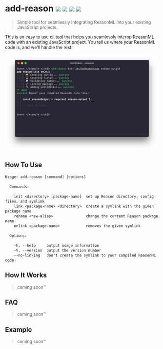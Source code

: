 # add-reason <a href="#"><img src="https://travis-ci.org/nickzuber/add-reason.svg?branch=master" /></a> <a href="#"><img src="https://img.shields.io/badge/project-active-brightgreen.svg" /></a> <a href="#"><img src="https://img.shields.io/badge/released-no-red.svg" /></a> <a href="#"><img src="https://img.shields.io/badge/license-MIT%20Licence-blue.svg" /></a>

> Simple tool for seamlessly integrating ReasonML into your existing JavaScript projects.

This is an easy to use [cli tool](https://en.wikipedia.org/wiki/Command-line_interface) that helps you seamlessly interop [ReasonML](https://reasonml.github.io/) code with an existing JavaScript project. You tell us where your ReasonML code is, and we'll handle the rest!

<img src="public/sample.png" />

## How To Use

```
Usage: add-reason [command] [options]

  Commands:

    init <directory> [package-name]  set up Reason directory, config files, and symlink
    link <package-name> <directory>  create a symlink with the given package name
    rename <new-alias>               change the current Reason package name
    unlink <package-name>            removes the given symlink

  Options:

    -h, --help     output usage information
    -V, --version  output the version number
    --no-linking   don't create the symlink to your compiled ReasonML code
```

## How It Works

> coming soon™

## FAQ

> coming soon™

## Example

> coming soon™
